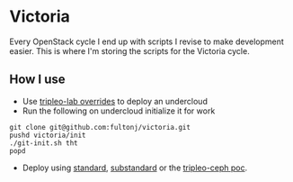 # Victoria

Every OpenStack cycle I end up with scripts I revise to make
development easier. This is where I'm storing the scripts for the
Victoria cycle.

## How I use

- Use [tripleo-lab overrides](tripleo-lab) to deploy an undercloud
- Run the following on undercloud initialize it for work
```
git clone git@github.com:fultonj/victoria.git
pushd victoria/init
./git-init.sh tht
popd
```
- Deploy using [standard](standard), [substandard](substandard)
  or the [tripleo-ceph poc](poc).
